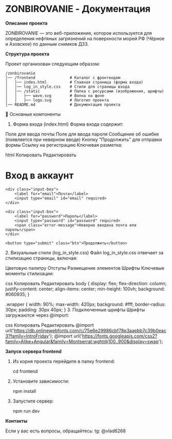 # ZONBIROVANIE - Документация

**Описание проекта**

ZONBIROVANIE — это веб-приложение, которое используется для определения нефтяных загрязнений на поверхности морей РФ (Чёрное и Азовское) по данным снимков ДЗЗ.

**Структура проекта**

Проект организован следующим образом:
```
/zonbirovanie
│── /frontend               # Каталог с фронтендом
│   │── index.html          # Главная страница (форма входа)
│   │── log_in_style.css    # Стили для страницы входа
│   │── /static             # Папка с ресурсами (изображения, шрифты)
│   │   ├── wave.svg        # Волна на фоне
│   │   ├── logo.svg        # Логотип проекта
│── README.md               # Документация проекта
```
🎨 Основные компоненты
1. Форма входа (index.html)
Форма входа содержит:

Поле для ввода почты
Поле для ввода пароля
Сообщение об ошибке (появляется при неверном вводе)
Кнопку "Продолжить" для отправки формы
Ссылку на регистрацию
Ключевая разметка:

html
Копировать
Редактировать
<form action="">
    <h1>Вход в аккаунт</h1>
    <div class="divider"></div>

    <div class="input-box">
        <label for="email">Почта</label>
        <input type="email" id="email" required>
    </div>

    <div class="input-box">
        <label for="password">Пароль</label>
        <input type="password" id="password" required>
        <span class="error-message">Неверно введена почта или пароль</span>
    </div>

    <button type="submit" class="btn">Продолжить</button>
</form>
2. Визуальные стили (log_in_style.css)
Файл log_in_style.css отвечает за стилизацию страницы, включая:

Цветовую палитру
Отступы
Размещение элементов
Шрифты
Ключевые моменты стилизации:

css
Копировать
Редактировать
body {
    display: flex;
    flex-direction: column;
    justify-content: center;
    align-items: center;
    min-height: 100vh;
    background: #060935;
}

.wrapper {
    width: 90%;
    max-width: 420px;
    background: #fff;
    border-radius: 30px;
    padding: 30px 40px;
}
3. Подключенные шрифты
Шрифты загружаются через @import:

css
Копировать
Редактировать
@import url('https://db.onlinewebfonts.com/c/75e6e29986cbf78e3aaebb7c39b0eac3?family=IntroFriday');
@import url('https://fonts.googleapis.com/css2?family=Alike+Angular&family=Montserrat:wght@100..900&display=swap');

**Запуск сервера frontend**

1. Из корня проекта перейдите в папку frontend:

    cd frontend

2. Установите зависимости:

    npm install

3. Запустите сервер:

    npm run dev

**Контакты**

Если у вас есть вопросы, обращайтесь:
tg: @vlad6268